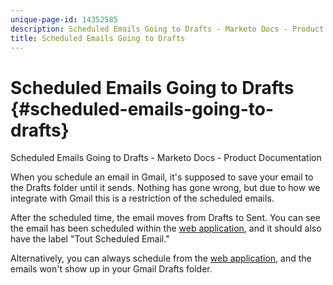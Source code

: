 ```yaml
---
unique-page-id: 14352585
description: Scheduled Emails Going to Drafts - Marketo Docs - Product Documentation
title: Scheduled Emails Going to Drafts
---
```


# Scheduled Emails Going to Drafts {#scheduled-emails-going-to-drafts}

Scheduled Emails Going to Drafts - Marketo Docs - Product Documentation

When you schedule an email in Gmail, it's supposed to save your email to the Drafts folder until it sends. Nothing has gone wrong, but due to how we integrate with Gmail this is a restriction of the scheduled emails.

After the scheduled time, the email moves from Drafts to Sent. You can see the email has been scheduled within the [web application](http://toutapp.com/login), and it should also have the label "Tout Scheduled Email."

Alternatively, you can always schedule from the [web application](http://toutapp.com/login), and the emails won't show up in your Gmail Drafts folder.
